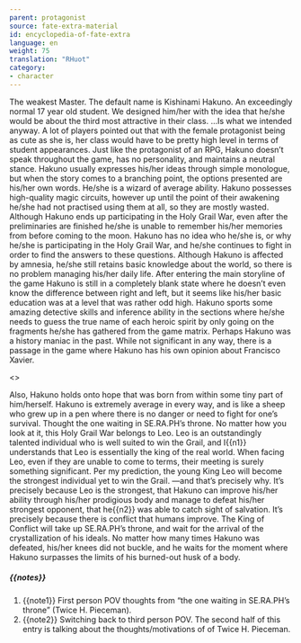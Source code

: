 ```yaml
---
parent: protagonist
source: fate-extra-material
id: encyclopedia-of-fate-extra
language: en
weight: 75
translation: "RHuot"
category:
- character
---
```


The weakest Master.
The default name is Kishinami Hakuno.
An exceedingly normal 17 year old student.
We designed him/her with the idea that he/she would be about the third most attractive in their class.
…Is what we intended anyway. A lot of players pointed out that with the female protagonist being as cute as she is, her class would have to be pretty high level in terms of student appearances.
Just like the protagonist of an RPG, Hakuno doesn’t speak throughout the game, has no personality, and maintains a neutral stance.
Hakuno usually expresses his/her ideas through simple monologue, but when the story comes to a branching point, the options presented are his/her own words.
He/she is a wizard of average ability.
Hakuno possesses high-quality magic circuits, however up until the point of their awakening he/she had not practised using them at all, so they are mostly wasted.
Although Hakuno ends up participating in the Holy Grail War, even after the preliminaries are finished he/she is unable to remember his/her memories from before coming to the moon. Hakuno has no idea who he/she is, or why he/she is participating in the Holy Grail War, and he/she continues to fight in order to find the answers to these questions.
Although Hakuno is affected by amnesia, he/she still retains basic knowledge about the world, so there is no problem managing his/her daily life.
After entering the main storyline of the game Hakuno is still in a completely blank state where he doesn’t even know the difference between right and left, but it seems like his/her basic education was at a level that was rather odd high.
Hakuno sports some amazing detective skills and inference ability in the sections where he/she needs to guess the true name of each heroic spirit by only going on the fragments he/she has gathered from the game matrix. Perhaps Hakuno was a history maniac in the past.
While not significant in any way, there is a passage in the game where Hakuno has his own opinion about Francisco Xavier.

<>

Also, Hakuno holds onto hope that was born from within some tiny part of him/herself.
Hakuno is extremely average in every way, and is like a sheep who grew up in a pen where there is no danger or need to fight for one’s survival.
Thought the one waiting in SE.RA.PH’s throne.
No matter how you look at it, this Holy Grail War belongs to Leo.
Leo is an outstandingly talented individual who is well suited to win the Grail, and I{{n1}} understands that Leo is essentially the king of the real world. When facing Leo, even if they are unable to come to terms, their meeting is surely something significant.
Per my prediction, the young King Leo will become the strongest individual yet to win the Grail.
—and that’s precisely why.
It’s precisely because Leo is the strongest, that Hakuno can improve his/her ability through his/her prodigious body and manage to defeat his/her strongest opponent, that he{{n2}} was able to catch sight of salvation.
It’s precisely because there is conflict that humans improve.
The King of Conflict will take up SE.RA.PH’s throne, and wait for the arrival of the crystallization of his ideals.
No matter how many times Hakuno was defeated, his/her knees did not buckle, and he waits for the moment where Hakuno surpasses the limits of his burned-out husk of a body.

##### {{notes}}

1. {{note1}} First person POV thoughts from “the one waiting in SE.RA.PH’s throne” (Twice H. Pieceman).
2. {{note2}} Switching back to third person POV. The second half of this entry is talking about the thoughts/motivations of of Twice H. Pieceman.
